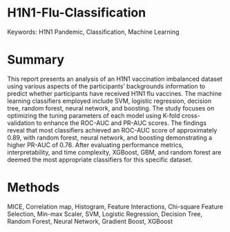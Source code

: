 # H1N1-Flu-Classification
Keywords: H1N1 Pandemic, Classification, Machine Learning

# Summary
This report presents an analysis of an H1N1 vaccination imbalanced dataset using various aspects of the
participants’ backgrounds information to predict whether participants have received H1N1 flu vaccines. The
machine learning classifiers employed include SVM, logistic regression, decision tree, random forest, neural
network, and boosting. The study focuses on optimizing the tuning parameters of each model using K-fold
cross-validation to enhance the ROC-AUC and PR-AUC scores. The findings reveal that most classifiers
achieved an ROC-AUC score of approximately 0.89, with random forest, neural network, and boosting
demonstrating a higher PR-AUC of 0.76. After evaluating performance metrics, interpretability, and time
complexity, XGBoost, GBM, and random forest are deemed the most appropriate classifiers for this specific
dataset.

# Methods
MICE, Correlation map, Histogram, Feature Interactions, Chi-square Feature Selection, Min-max Scaler, SVM, Logistic Regression, Decision Tree, Random Forest, Neural Network, Gradient Boost, XGBoost
